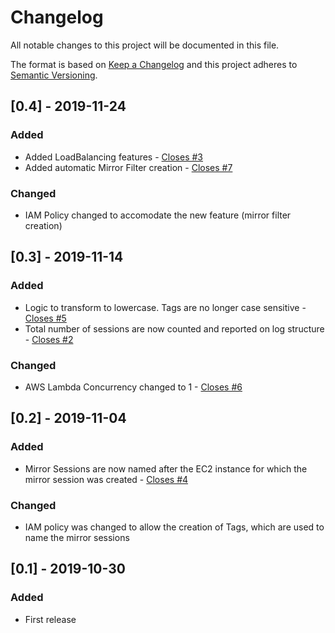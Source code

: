 # Changelog
All notable changes to this project will be documented in this file.

The format is based on [Keep a Changelog](http://keepachangelog.com/en/1.0.0/)
and this project adheres to [Semantic Versioning](http://semver.org/spec/v2.0.0.html).

## [0.4] - 2019-11-24
### Added
- Added LoadBalancing features - [Closes #3](https://github.com/3CORESec/AWS-AutoMirror/issues/3)
- Added automatic Mirror Filter creation - [Closes #7](https://github.com/3CORESec/AWS-AutoMirror/issues/7)
### Changed
- IAM Policy changed to accomodate the new feature (mirror filter creation)

## [0.3] - 2019-11-14
### Added
- Logic to transform to lowercase. Tags are no longer case sensitive - [Closes #5](https://github.com/3CORESec/AWS-AutoMirror/issues/5)
- Total number of sessions are now counted and reported on log structure - [Closes #2](https://github.com/3CORESec/AWS-AutoMirror/issues/2)
### Changed
- AWS Lambda Concurrency changed to 1 - [Closes #6](https://github.com/3CORESec/AWS-AutoMirror/issues/6)

## [0.2] - 2019-11-04
### Added
- Mirror Sessions are now named after the EC2 instance for which the mirror session was created - [Closes #4](https://github.com/3CORESec/AWS-AutoMirror/issues/4)
### Changed
- IAM policy was changed to allow the creation of Tags, which are used to name the mirror sessions

## [0.1] - 2019-10-30
### Added
- First release
